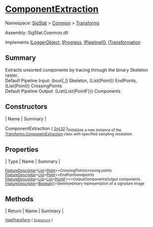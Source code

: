 # [ComponentExtraction](./ComponentExtraction.md)

Namespace: [SigStat]() > [Common](./../README.md) > [Transforms](./README.md)

Assembly: SigStat.Common.dll

Implements [ILoggerObject](./../ILoggerObject.md), [IProgress](./../Helpers/IProgress.md), [IPipelineIO](./../Pipeline/IPipelineIO.md), [ITransformation](./../ITransformation.md)

## Summary
Extracts unsorted components by tracing through the binary Skeleton raster.  <br>Default Pipeline Input: (bool[,]) Skeleton, (List{Point}) EndPoints, (List{Point}) CrossingPoints<br>Default Pipeline Output: (List{List{PointF}}) Components

## Constructors

| Name | Summary | 

ComponentExtraction ( [`Int32`](https://docs.microsoft.com/en-us/dotnet/api/System.Int32) )<sub>Initializes a new instance of the [Transforms.ComponentExtraction](https://github.com/hargitomi97/sigstat/blob/master/docs/md/SigStat/Common/Transforms/ComponentExtraction.md) class with specified sampling resolution.</sub>


## Properties

| Type | Name | Summary | 

<sub>[FeatureDescriptor](./../FeatureDescriptor-1.md)\<[List](https://docs.microsoft.com/en-us/dotnet/api/System.Collections.Generic.List-1)\<[Point](https://docs.microsoft.com/en-us/dotnet/api/System.Drawing.Point)>></sub><sub>CrossingPoints</sub><sub>crossing points</sub>
<sub>[FeatureDescriptor](./../FeatureDescriptor-1.md)\<[List](https://docs.microsoft.com/en-us/dotnet/api/System.Collections.Generic.List-1)\<[Point](https://docs.microsoft.com/en-us/dotnet/api/System.Drawing.Point)>></sub><sub>EndPoints</sub><sub>endpoints</sub>
<sub>[FeatureDescriptor](./../FeatureDescriptor-1.md)\<[List](https://docs.microsoft.com/en-us/dotnet/api/System.Collections.Generic.List-1)\<[List](https://docs.microsoft.com/en-us/dotnet/api/System.Collections.Generic.List-1)\<[PointF](https://docs.microsoft.com/en-us/dotnet/api/System.Drawing.PointF)>>></sub><sub>OutputComponents</sub><sub>Output components</sub>
<sub>[FeatureDescriptor](./../FeatureDescriptor-1.md)\<[Boolean](https://docs.microsoft.com/en-us/dotnet/api/System.Boolean)[]></sub><sub>Skeleton</sub><sub>binary representation of a signature image</sub>


## Methods

| Return | Name | Summary | 

<sub>[Void](https://docs.microsoft.com/en-us/dotnet/api/System.Void)</sub><sub>[Transform](./Methods/ComponentExtraction-100663565.md) ( [`Signature`](./../Signature.md) )</sub><sub></sub>


